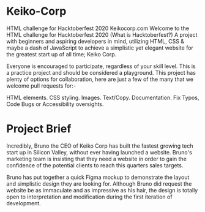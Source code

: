 # Keiko-Corp
HTML challenge for Hacktoberfest 2020
Keikocorp.com
Welcome to the HTML challenge for Hacktoberfest 2020 (What is Hacktoberfest?) A project with beginners and aspiring developers in mind, utilizing HTML, CSS & maybe a dash of JavaScript to achieve a simplistic yet elegant website for the greatest start up of all time; Keiko Corp.

Everyone is encouraged to participate, regardless of your skill level. This is a practice project and should be considered a playground. This project has plenty of options for collaboration, here are just a few of the many that we welcome pull requests for:-

HTML elements.
CSS styling.
Images.
Text/Copy.
Documentation.
Fix Typos, Code Bugs or Accessibility oversights.

# Project Brief
Incredibly, Bruno the CEO of Keiko Corp has built the fastest growing tech start up in Silicon Valley, without ever having launched a website. Bruno's marketing team is insisting that they need a website in order to gain the confidence of the potential clients to reach this quarters sales targets.

Bruno has put together a quick Figma mockup to demonstrate the layout and simplistic design they are looking for. Although Bruno did request the website be as immaculate and as impressive as his hair, the design is totally open to interpretation and modification during the first iteration of development.
